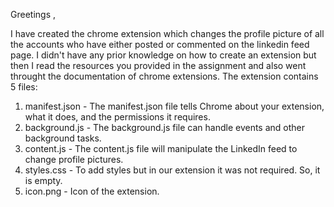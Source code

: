 Greetings ,

I have created the chrome extension which changes the profile picture of all the accounts who have either posted or commented on the linkedin feed page.
I didn't have any prior knowledge on how to create an extension but then I read the resources you provided in the assignment and also went throught the documentation of chrome extensions.
The extension contains 5 files:
1. manifest.json - The manifest.json file tells Chrome about your extension, what it does, and the permissions it requires.
2. background.js - The background.js file can handle events and other background tasks.
3. content.js - The content.js file will manipulate the LinkedIn feed to change profile pictures.
4. styles.css - To add styles but in our extension it was not required. So, it is empty.
5. icon.png - Icon of the extension.


